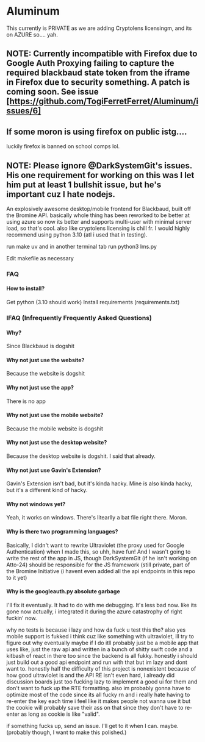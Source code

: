 # Aluminum
This currently is PRIVATE as we are adding Cryptolens licensingm, and its on AZURE so.... yah.
## NOTE: Currently incompatible with Firefox due to Google Auth Proxying failing to capture the required blackbaud state token from the iframe in Firefox due to security something. A patch is coming soon. See issue [https://github.com/TogiFerretFerret/Aluminum/issues/6]
## If some moron is using firefox on public istg....
luckily firefox is banned on school comps lol.
## NOTE: Please ignore @DarkSystemGit's issues. His one requirement for working on this was I let him put at least 1 bullshit issue, but he's important cuz I hate nodejs.
An explosively awesome desktop/mobile frontend for Blackbaud, built off the Bromine API.
basically whole thing has been reworked to be better at using azure so now its better and supports multi-user with minimal server load, so that's cool. also like cryptolens licensing is chill fr.
I would highly recommend using python 3.10 (atl i used that in testing).

run make uv and in another terminal tab run python3 lms.py

Edit makefile as necessary
### FAQ
#### How to install?
Get python (3.10 should work)
Install requirements (requirements.txt)
### IFAQ (Infrequently Frequently Asked Questions)
#### Why?
Since Blackbaud is dogshit
#### Why not just use the website?
Because the website is dogshit
#### Why not just use the app?
There is no app
#### Why not just use the mobile website?
Because the mobile website is dogshit
#### Why not just use the desktop website?
Because the desktop website is dogshit. I said that already.
#### Why not just use Gavin's Extension?
Gavin's Extension isn't bad, but it's kinda hacky. Mine is also kinda hacky, but it's a different kind of hacky.
#### Why not windows yet?
Yeah, it works on windows. There's litearlly a bat file right there. Moron.
#### Why is there two programming languages?
Basically, I didn't want to rewrite Ultraviolet (the proxy used for Google Authentication) when I made this, so uhh, have fun! And I wasn't going to write the rest of the app in JS, though DarkSystemGit (if he isn't working on Atto-24) should be responsible for the JS framework (still private, part of the Bromine Initiative (i havent even added all the api endpoints in this repo to it yet)
#### Why is the googleauth.py absolute garbage
I'll fix it eventually. It had to do with me debugging. It's less bad now.
like its gone now actually, i integrated it during the azure catastrophy of right fuckin' now.

why no tests is because i lazy and how da fuck u test this tho?
also yes mobile support is fukked i think cuz like something with ultraviolet, ill try to figure out why eventually maybe if I do itll probably just be a mobile app that uses like, just the raw api and written in a bunch of shitty swift code and a kitbash of react in there too since the backend is all fukky.
honestly i should just build out a good api endpoint and run with that but im lazy and dont want to.
honestly half the difficulty of this project is nonexistent because of how good ultraviolet is and the API RE isn't even hard, i already did discussion boards just too fucking lazy to implement a good ui for them and don't want to fuck up the RTE formatting.
also im probably gonna have to optimize most of the code since its all fucky rn and i really hate having to re-enter the key each time i feel like it makes people not wanna use it but the cookie will probably save their ass on that since they don't have to re-enter as long as cookie is like "valid".


if something fucks up, send an issue. I'll get to it when I can.
maybe. (probably though, I want to make this polished.)
